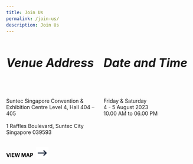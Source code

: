 ```yaml
---
title: Join Us
permalink: /join-us/
description: Join Us
---
```

<div style="width: 100%; display: flex; flex-direction: row; align-items: top;gap: 24px">
<div style="width: 50%">
	<h6 style="font-weight: bold; font-size: 32px">Venue Address</h6>
	<p>Suntec Singapore Convention &amp; Exhibition Centre
		Level 4, Hall 404 – 405 
		<br><br>
		1 Raffles Boulevard, Suntec City
		Singapore 039593</p>
	<br>
	<a style="text-decoration: none; color: black; font-weight: bold; display: flex; gap: 8px" href="https://www.google.com.sg/maps/search/Suntec+Singapore+Convention+%26+Exhibition+Centre+%E2%80%A8Level+4,+Hall+404+%E2%80%93+405+%E2%80%A8%E2%80%A81+Raffles+Boulevard,+Suntec+City+%E2%80%A8Singapore+039593/@1.2936739,103.855056,17z/data=!3m1!4b1?entry=ttu">
		<p>VIEW MAP</p>
			<div>
				<img style="width:34px" src="/images/arrow-right.svg">
		</div>
		</a>
</div>
<div style="width: 50%">
		<h6 style="font-weight: bold; font-size: 32px">Date and Time</h6>
<p>
	Friday &amp; Saturday
	<br>
	4 - 5 August 2023
	<br>
	10.00 AM to 06.00 PM
</p>
</div>
</div>